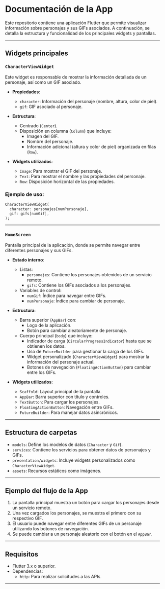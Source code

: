 
# Documentación de la App

Este repositorio contiene una aplicación Flutter que permite visualizar información sobre personajes y sus GIFs asociados. A continuación, se detalla la estructura y funcionalidad de los principales widgets y pantallas.

---

## **Widgets principales**

### `CharacterViewWidget`
Este widget es responsable de mostrar la información detallada de un personaje, así como un GIF asociado.

- **Propiedades**:
  - `character`: Información del personaje (nombre, altura, color de piel).
  - `gif`: GIF asociado al personaje.

- **Estructura**:
  - Centrado (`Center`).
  - Disposición en columna (`Column`) que incluye:
    - Imagen del GIF.
    - Nombre del personaje.
    - Información adicional (altura y color de piel) organizada en filas (`Row`).

- **Widgets utilizados**:
  - `Image`: Para mostrar el GIF del personaje.
  - `Text`: Para mostrar el nombre y las propiedades del personaje.
  - `Row`: Disposición horizontal de las propiedades.

### Ejemplo de uso:
```dart
CharacterViewWidget(
  character: personajes[numPersonaje],
  gif: gifs[numGif],
);
```

---

### `HomeScreen`
Pantalla principal de la aplicación, donde se permite navegar entre diferentes personajes y sus GIFs.

- **Estado interno**:
  - Listas:
    - `personajes`: Contiene los personajes obtenidos de un servicio remoto.
    - `gifs`: Contiene los GIFs asociados a los personajes.
  - Variables de control: 
    - `numGif`: Índice para navegar entre GIFs.
    - `numPersonaje`: Índice para cambiar de personaje.

- **Estructura**:
  - Barra superior (`AppBar`) con:
    - Logo de la aplicación.
    - Botón para cambiar aleatoriamente de personaje.
  - Cuerpo principal (`body`) que incluye:
    - Indicador de carga (`CircularProgressIndicator`) hasta que se obtienen los datos.
    - Uso de `FutureBuilder` para gestionar la carga de los GIFs.
    - Widget personalizado (`CharacterViewWidget`) para mostrar la información del personaje actual.
    - Botones de navegación (`FloatingActionButton`) para cambiar entre los GIFs.

- **Widgets utilizados**:
  - `Scaffold`: Layout principal de la pantalla.
  - `AppBar`: Barra superior con título y controles.
  - `TextButton`: Para cargar los personajes.
  - `FloatingActionButton`: Navegación entre GIFs.
  - `FutureBuilder`: Para manejar datos asincrónicos.

---

## **Estructura de carpetas**
- `models`: Define los modelos de datos (`Character` y `Gif`).
- `services`: Contiene los servicios para obtener datos de personajes y GIFs.
- `presentation/widgets`: Incluye widgets personalizados como `CharacterViewWidget`.
- `assets`: Recursos estáticos como imágenes.

---

## **Ejemplo del flujo de la App**
1. La pantalla principal muestra un botón para cargar los personajes desde un servicio remoto.
2. Una vez cargados los personajes, se muestra el primero con su respectivo GIF.
3. El usuario puede navegar entre diferentes GIFs de un personaje utilizando los botones de navegación.
4. Se puede cambiar a un personaje aleatorio con el botón en el `AppBar`.

---

## **Requisitos**
- Flutter 3.x o superior.
- Dependencias:
  - `http`: Para realizar solicitudes a las APIs.

---
